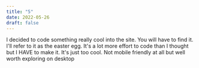 ```yaml
---
title: "5"
date: 2022-05-26
draft: false
---
```

I decided to code something really cool into the site. You will have to find it. I'll refer to it as the easter egg. It's a lot more effort to code than I thought but I HAVE to make it. It's just too cool. Not mobile friendly at all but well worth exploring on desktop
